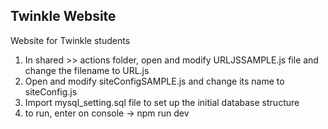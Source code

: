 ## Twinkle Website

Website for Twinkle students

1. In shared >> actions folder, open and modify URLJSSAMPLE.js file and change the filename to URL.js
2. Open and modify siteConfigSAMPLE.js and change its name to siteConfig.js
3. Import mysql_setting.sql file to set up the initial database structure
4. to run, enter on console -> npm run dev
